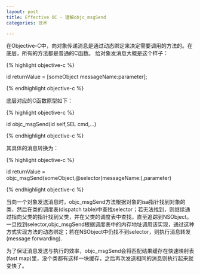 ```yaml
---
layout: post
title: Effective OC - 理解objc_msgSend
categories: 技术

---
```


在Objective-C中，向对象传递消息是通过动态绑定来决定需要调用的方法的。在底层，所有的方法都是普通的C函数。
给对象发消息大概是这个样子：

{% highlight objective-c %}

id returnValue = [someObject messageName:parameter];

{% endhighlight objective-c %}

底层对应的C函数原型如下：

{% highlight objective-c %}

id objc_msgSend(id self,SEL cmd,...)

{% endhighlight objective-c %}

其具体的消息转换为：

{% highlight objective-c %}

id returnValue = objc_msgSend(someObject,@selector(messageName:),parameter)

{% endhighlight objective-c %}

当向一个对象发送消息时，objc_msgSend方法根据对象的isa指针找到对象的类，然后在类的调度表(dispatch table)中查找selector；若无法找到，则继续通过指向父类的指针找到父类，并在父类的调度表中查找，直至追踪到NSObject。一旦找到selector,objc_msgSend根据调度表中的内存地址调用该实现，通过这种方式实现方法的动态绑定；若在NSObject中仍找不到selector，则执行消息转发(message forwarding).

为了保证消息发送与执行的效率，objc_msgSend会将匹配结果缓存在快速映射表(fast map)里，没个类都有这样一块缓存，之后再次发送相同的消息则执行起来就变快了。